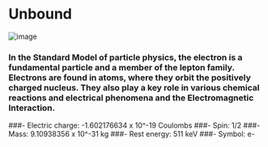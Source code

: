 # Unbound 
![image](https://user-images.githubusercontent.com/106238433/224565533-56e85505-fad8-4b13-98f7-a8abc2e326d0.png)
### In the Standard Model of particle physics, the electron is a fundamental particle and a member of the lepton family. Electrons are found in atoms, where they orbit the positively charged nucleus. They also play a key role in various chemical reactions and electrical phenomena and the Electromagnetic Interaction.
###- Electric charge: -1.602176634 x 10^-19 Coulombs
###- Spin: 1/2
###- Mass: 9.10938356 x 10^-31 kg
###- Rest energy: 511 keV
###- Symbol: e-
